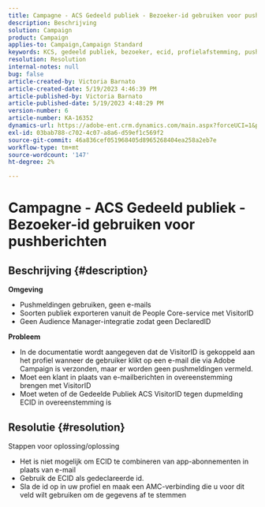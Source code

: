 ```yaml
---
title: Campagne - ACS Gedeeld publiek - Bezoeker-id gebruiken voor pushberichten
description: Beschrijving
solution: Campaign
product: Campaign
applies-to: Campaign,Campaign Standard
keywords: KCS, gedeeld publiek, bezoeker, ecid, profielafstemming, pushmeldingen
resolution: Resolution
internal-notes: null
bug: false
article-created-by: Victoria Barnato
article-created-date: 5/19/2023 4:46:39 PM
article-published-by: Victoria Barnato
article-published-date: 5/19/2023 4:48:29 PM
version-number: 6
article-number: KA-16352
dynamics-url: https://adobe-ent.crm.dynamics.com/main.aspx?forceUCI=1&pagetype=entityrecord&etn=knowledgearticle&id=1cdaedb3-64f6-ed11-8848-6045bd0065b6
exl-id: 03bab788-c702-4c07-a8a6-d59ef1c569f2
source-git-commit: 46a836cef051968405d8965268404ea258a2eb7e
workflow-type: tm+mt
source-wordcount: '147'
ht-degree: 2%

---
```


# Campagne - ACS Gedeeld publiek - Bezoeker-id gebruiken voor pushberichten

## Beschrijving {#description}

<b>Omgeving</b>
- Pushmeldingen gebruiken, geen e-mails
- Soorten publiek exporteren vanuit de People Core-service met VisitorID
- Geen Audience Manager-integratie zodat geen DeclaredID

<b>Probleem</b>
- In de documentatie wordt aangegeven dat de VisitorID is gekoppeld aan het profiel wanneer de gebruiker klikt op een e-mail die via Adobe Campaign is verzonden, maar er worden geen pushmeldingen vermeld.
- Moet een klant in plaats van e-mailberichten in overeenstemming brengen met VisitorID
- Moet weten of de Gedeelde Publiek ACS VisitorID tegen dupmelding ECID in overeenstemming is







## Resolutie {#resolution}


Stappen voor oplossing/oplossing

- Het is niet mogelijk om ECID te combineren van app-abonnementen in plaats van e-mail
- Gebruik de ECID als gedeclareerde id.
- Sla de id op in uw profiel en maak een AMC-verbinding die u voor dit veld wilt gebruiken om de gegevens af te stemmen
